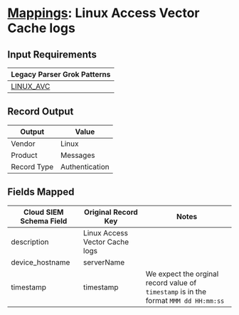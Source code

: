 # [Mappings](README.md): Linux Access Vector Cache logs

## Input Requirements

|Legacy Parser Grok Patterns|
|-------------|
|[LINUX_AVC](../legacy_parsers/LINUX_AVC.md)|

## Record Output

|Output|Value|
|------|-----|
|Vendor|Linux|
|Product|Messages|
|Record Type|Authentication|

## Fields Mapped

|Cloud SIEM Schema Field|Original Record Key|Notes|
|-----------------------|-------------------|-----|
|description|Linux Access Vector Cache logs||
|device_hostname|serverName||
|timestamp|timestamp|We expect the orginal record value of `timestamp` is in the format `MMM dd HH:mm:ss`|


